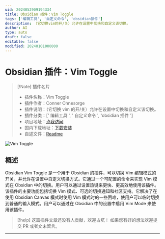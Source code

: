 ```yaml
---
uid: 2024052909194334
title: Obsidian 插件：Vim Toggle
tags: ['编辑工具', '自定义命令', 'obsidian插件']
description: （它切换vim的开/关）允许在设置中切换和自定义该切换。
author: AI
type: auto
draft: false
editable: false
modified: 20240101000000
---
```


# Obsidian 插件：Vim Toggle

> [!Note] 插件名片
> - 插件名称：Vim Toggle
> - 插件作者：Conner Ohnesorge
> - 插件说明：（它切换 vim 的开/关）允许在设置中切换和自定义该切换。
> - 插件分类：[' 编辑工具 ', ' 自定义命令 ', 'obsidian 插件 ']
> - 项目地址：[点我访问](https://github.com/conneroisu/vim-toggle)
> - 国内下载地址：[下载安装](https://pkmer.cn/products/plugin/pluginMarket/?vim-toggle)
> - 自述文件：[Readme](https://ghproxy.net/https://raw.githubusercontent.com/conneroisu/vim-toggle/master/README.md)

![Vim Toggle](https://cdn.pkmer.cn/covers/vim-toggle.gif!pkmer)

## 概述

Obsidian Vim Toggle 是一个用于 Obsidian 的插件，可以切换 Vim 编辑模式的开关，并允许在设置中自定义切换方式。它通过一个可配置的命令来实现 Vim 模式在 Obsidian 中的切换。用户可以通过设置热键来更快、更高效地使用该插件。该插件的主要功能包括切换 Vim 模式、可选的切换通知和社区支持。它解决了在使用 Obsidian Canvas 模式时使用 Vim 模式时的一些困难，使用户可以临时切换到普通的输入模式。用户可以通过在 Obsidian 中的设置中启用 Vim Mode 来使用该插件。

> [!help]
> 这篇插件文章还没有人贡献，欢迎占坑！
> 如果您有好的想法欢迎提交 PR 或者文末留言。

---



